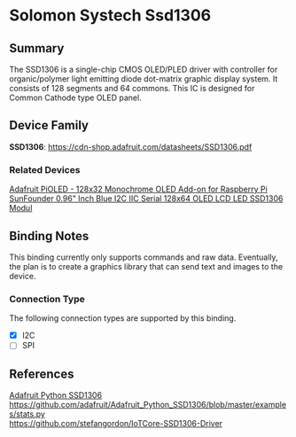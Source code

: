 ﻿# Solomon Systech Ssd1306

## Summary
The SSD1306 is a single-chip CMOS OLED/PLED driver with controller for organic/polymer light emitting diode dot-matrix graphic display system. It consists of 128 segments and 64 commons. This IC is designed for Common Cathode type OLED panel.

## Device Family
**SSD1306**: https://cdn-shop.adafruit.com/datasheets/SSD1306.pdf

### Related Devices
[Adafruit PiOLED - 128x32 Monochrome OLED Add-on for Raspberry Pi](https://www.adafruit.com/product/3527) [SunFounder 0.96" Inch Blue I2C IIC Serial 128x64 OLED LCD LED SSD1306 Modul](https://www.amazon.com/SunFounder-SSD1306-Arduino-Raspberry-Display/dp/B014KUB1SA)

## Binding Notes

This binding currently only supports commands and raw data.  Eventually, the plan is to create a graphics library that can send text and images to the device.

### Connection Type

The following connection types are supported by this binding.

- [X] I2C
- [ ] SPI

## References 
[Adafruit Python SSD1306](https://github.com/adafruit/Adafruit_Python_SSD1306)  
https://github.com/adafruit/Adafruit_Python_SSD1306/blob/master/examples/stats.py  
https://github.com/stefangordon/IoTCore-SSD1306-Driver  